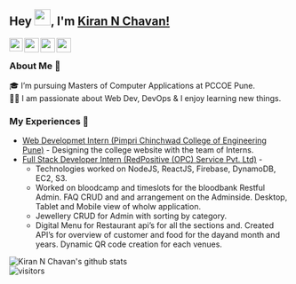 ## Hey <img src="https://github.com/TheDudeThatCode/TheDudeThatCode/blob/master/Assets/Hi.gif" width="29px">, I'm [Kiran N Chavan!](https://kiran-n-chavan-portfolio.herokuapp.com) 

<a href="https://www.linkedin.com/in/kiran-n-chavan/">
  <img align="left" width="24px" src="https://cdn.jsdelivr.net/npm/simple-icons@v3/icons/linkedin.svg"  />
</a>
<a href="https://twitter.com/kiran_n_chavan">
  <img align="left" width="26px" src="https://cdn.jsdelivr.net/npm/simple-icons@v3/icons/twitter.svg" />
</a>
<a href="mailto:kiranchavankc12@gmail.com">
  <img align="left" width="26px" src="https://cdn.jsdelivr.net/npm/simple-icons@v3/icons/gmail.svg" />
</a>
<a href="https://www.instagram.com/kiran_n_chavan/">
  <img align="left" width="26px" src="https://cdn.jsdelivr.net/npm/simple-icons@v3/icons/instagram.svg" />
</a>

<br />

### About Me 🚀
🎓 I’m pursuing Masters of Computer Applications at PCCOE Pune. </br>
👨‍💻  I am passionate about Web Dev, DevOps & I enjoy learning new things. </br>

### My Experiences 🙌
- [Web Developmet Intern (Pimpri Chinchwad College of Engineering Pune)](https://mca.pccoepune.com/) - Designing the college website with the team of Interns.
- [Full Stack Developer Intern (RedPositive (OPC) Service Pvt. Ltd)]() - 
  - Technologies worked on NodeJS, ReactJS, Firebase, DynamoDB, EC2, S3.
  - Worked on bloodcamp and timeslots for the bloodbank Restful Admin.  FAQ CRUD and and arrangement on the Adminside.  Desktop, Tablet and Mobile view of wholw application.
  - Jewellery CRUD for Admin with sorting by category.
  - Digital Menu for Restaurant api’s for all the sections and.  Created API’s for overview of customer and food for the dayand month and years.  Dynamic QR code creation for each venues.

![Kiran N Chavan's github stats](https://github-readme-stats.vercel.app/api?username=killerkc12&show_icons=true&hide_border=true)
<br />
![visitors](https://visitor-badge.laobi.icu/badge?page_id=killerkc12.killerkc12)


